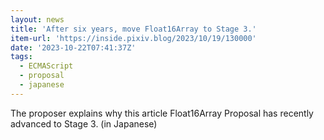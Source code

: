 ```yaml
---
layout: news
title: 'After six years, move Float16Array to Stage 3.'
item-url: 'https://inside.pixiv.blog/2023/10/19/130000'
date: '2023-10-22T07:41:37Z'
tags:
  - ECMAScript
  - proposal
  - japanese
---
```

The proposer explains why this article Float16Array Proposal has recently advanced to Stage 3. (in Japanese)
